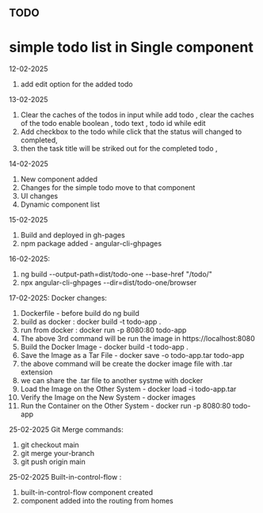 
## TODO

# simple todo list in Single component

12-02-2025
1. add edit option for the added todo

13-02-2025
1. Clear the caches of the todos in input while add todo , 
    clear the caches of the todo enable boolean , todo text , todo id while edit
2. Add checkbox to the todo while click that the status will changed to completed,
3. then the task title will be striked out for the completed todo ,

14-02-2025
1. New component added 
2. Changes for the simple todo move to that component
3. UI changes
4. Dynamic component list  

15-02-2025
1. Build and deployed in gh-pages
2. npm package added - angular-cli-ghpages 

16-02-2025:
1. ng build --output-path=dist/todo-one --base-href "/todo/"
2. npx angular-cli-ghpages --dir=dist/todo-one/browser

17-02-2025: Docker changes:
1. Dockerfile - before build do ng build
2. build as docker : docker build -t todo-app .
3. run from docker : docker run -p 8080:80 todo-app
4. The above 3rd command will be run the image in https://localhost:8080
5. Build the Docker Image - docker build -t todo-app .
6. Save the Image as a Tar File - docker save -o todo-app.tar todo-app
7. the above command will be create the docker image file with .tar extension 
8. we can share the .tar file to another systme with docker
9. Load the Image on the Other System - docker load -i todo-app.tar
10. Verify the Image on the New System - docker images
11. Run the Container on the Other System - docker run -p 8080:80 todo-app

25-02-2025 Git Merge commands: 
1. git checkout main
2. git merge your-branch
3. git push origin main

25-02-2025 Built-in-control-flow :
1. built-in-control-flow component created
2. component added into the routing from homes